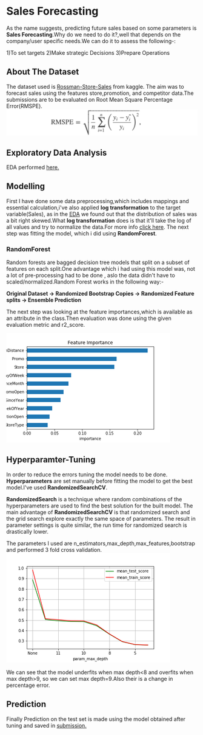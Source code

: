 # Sales Forecasting
As the name suggests, predicting future sales based on some parameters is **Sales Forecasting**.Why do we need to do it?,well
that depends on the company/user specific needs.We can do it to assess the following-:

1)To set targets
2)Make strategic Decisions
3)Prepare Operations

## About The Dataset
The dataset used is [Rossman-Store-Sales](https://www.kaggle.com/c/rossmann-store-sales) from kaggle. The aim was to forecast sales using the features
store,promotion, and competitor data.The submissions are to be evaluated on Root Mean Square Percentage Error(RMSPE).
![Formula](https://github.com/Aarsh2001/Rossmann-Sales/blob/master/Screenshot%202020-08-06%20at%203.09.50%20PM.png)

## Exploratory Data Analysis
EDA performed [here.](https://github.com/Aarsh2001/Rossmann-Sales/blob/master/EDA.ipynb)

## Modelling
First I have done some data preprocessing,which includes mappings and essential calculation,i've also applied **log transformation** to the target variable(Sales),
as in the [EDA](https://github.com/Aarsh2001/Rossmann-Sales/blob/master/EDA.ipynb) we found out that the distribution of sales was a bit right skewed.What **log transformation**
does is that it'll take the log of all values  and try to normalize the data.For more info [click here](https://medium.com/@kyawsawhtoon/log-transformation-purpose-and-interpretation-9444b4b049c9).
The next step was fitting the model, which i did using **RandomForest**.
### RandomForest
Random forests are bagged decision tree models that split on a subset of features on each split.One advantage which i had using this model was, not a lot of pre-processing
had to be done , aslo the data didn't have to scaled/normalized.Random Forest works in the following way:-

**Original Dataset -> Randomized Bootstrap Copies -> Randomized Feature splits -> Ensemble Prediction**

The next step was looking at the feature importances,which is available as an attribute in the class.Then evaluation was done using the given evaluation metric and r2_score.

![](https://github.com/Aarsh2001/Rossmann-Sales/blob/master/FeatureImportance.png)
## Hyperparamter-Tuning
In order to reduce the errors tuning the model needs to be done.
**Hyperparameters** are set manually before fitting the model to get the best model.I've used **RandomizedSearchCV**.


**RandomizedSearch** is a technique where random combinations of the hyperparameters are used to find the best solution for the built model.
The main advantage of **RandomizedSearchCV** is that randomized search and the grid search explore exactly the same space of parameters.
The result in parameter settings is quite similar, the run time for randomized search is drastically lower.

The parameters I used are n_estimators,max_depth,max_features,bootstrap and performed 3 fold cross validation.
![](https://github.com/Aarsh2001/Rossmann-Sales/blob/master/Param.png)

We can see that the model underfits when max depth<8 and overfits when max depth>9, so we can set max depth=9.Also their is a change in percentage error.

## Prediction
Finally Prediction on the test set is made using the model obtained after tuning and saved in [submission.](https://github.com/Aarsh2001/Rossmann-Sales/blob/master/Submission.csv)
